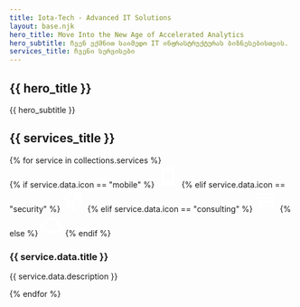 ```yaml
---
title: Iota-Tech - Advanced IT Solutions
layout: base.njk
hero_title: Move Into the New Age of Accelerated Analytics
hero_subtitle: ჩვენ ვქმნით საიმედო IT ინფრასტრუქტურას ბიზნესებისთვის.
services_title: ჩვენი სერვისები
---
```


<section class="hero-section">
    <div class="container">
        <h1>{{ hero_title }}</h1>
        <p>{{ hero_subtitle }}</p>
    </div>
</section>

<section class="services-section">
    <div class="container">
        <div class="section-title" data-aos="fade-up">
            <h2>{{ services_title }}</h2>
        </div>
        <div class="service-list">
            {% for service in collections.services %}
            <div class="service-row glass-panel" data-aos="fade-up" data-aos-delay="{{ service.data.aos_delay }}">
                <div class="service-icon-container">
                    <div class="icon-bg {{ service.data.icon_color }}">
                        {% if service.data.icon == "mobile" %}
                        <svg width="40" height="40" viewBox="0 0 24 24" fill="none" xmlns="http://www.w3.org/2000/svg"><path d="M17 2H7C5.9 2 5.01 2.9 5.01 4L5 20C5 21.1 5.9 22 7 22H17C18.1 22 19 21.1 19 20V4C19 2.9 18.1 2 17 2ZM17 18H7V6H17V18Z" fill="white"/></svg>
                        {% elif service.data.icon == "security" %}
                        <svg width="40" height="40" viewBox="0 0 24 24" fill="none" xmlns="http://www.w3.org/2000/svg"><path d="M12 1L3 5V11C3 16.55 6.84 21.74 12 23C17.16 21.74 21 16.55 21 11V5L12 1ZM12 12H19C18.47 16.11 15.73 19.78 12 20.93V12H5V6.3L12 3.19V12Z" fill="white"/></svg>
                        {% elif service.data.icon == "consulting" %}
                        <svg width="40" height="40" viewBox="0 0 24 24" fill="none" xmlns="http://www.w3.org/2000/svg"><path d="M20 6H4V4H20V6ZM20 18H4V12H20V18ZM18 14H6V16H18V14ZM22 10H2V8H22V10Z" fill="white"/></svg>
                        {% else %}
                        <svg width="40" height="40" viewBox="0 0 24 24" fill="none" xmlns="http://www.w3.org/2000/svg"><path d="M19.35 10.04C18.67 6.59 15.64 4 12 4C9.11 4 6.6 5.64 5.35 8.04C2.34 8.36 0 10.91 0 14C0 17.31 2.69 20 6 20H19C21.76 20 24 17.76 24 15C24 12.36 21.95 10.22 19.35 10.04ZM19 18H6C3.79 18 2 16.21 2 14C2 11.95 3.53 10.24 5.56 10.03L6.63 9.92L7.13 8.97C8.08 7.14 9.94 6 12 6C14.62 6 16.88 7.86 17.39 10.43L17.69 11.93L19.22 12.04C20.78 12.14 22 13.45 22 15C22 16.65 20.65 18 19 18Z" fill="white"/></svg>
                        {% endif %}
                    </div>
                </div>
                <div class="service-text">
                    <h3>{{ service.data.title }}</h3>
                    <p>{{ service.data.description }}</p>
                </div>
            </div>
            {% endfor %}
        </div>
    </div>
</section>